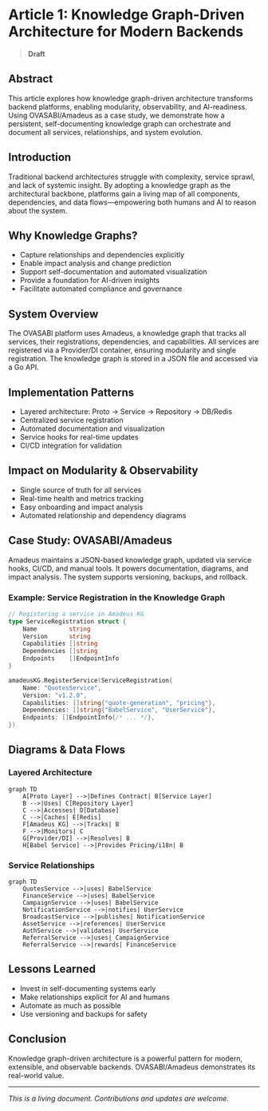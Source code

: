 # Article 1: Knowledge Graph-Driven Architecture for Modern Backends

> **Draft**

## Abstract

This article explores how knowledge graph-driven architecture transforms backend platforms, enabling modularity, observability, and AI-readiness. Using OVASABI/Amadeus as a case study, we demonstrate how a persistent, self-documenting knowledge graph can orchestrate and document all services, relationships, and system evolution.

## Introduction

Traditional backend architectures struggle with complexity, service sprawl, and lack of systemic insight. By adopting a knowledge graph as the architectural backbone, platforms gain a living map of all components, dependencies, and data flows—empowering both humans and AI to reason about the system.

## Why Knowledge Graphs?

- Capture relationships and dependencies explicitly
- Enable impact analysis and change prediction
- Support self-documentation and automated visualization
- Provide a foundation for AI-driven insights
- Facilitate automated compliance and governance

## System Overview

The OVASABI platform uses Amadeus, a knowledge graph that tracks all services, their registrations, dependencies, and capabilities. All services are registered via a Provider/DI container, ensuring modularity and single registration. The knowledge graph is stored in a JSON file and accessed via a Go API.

## Implementation Patterns

- Layered architecture: Proto → Service → Repository → DB/Redis
- Centralized service registration
- Automated documentation and visualization
- Service hooks for real-time updates
- CI/CD integration for validation

## Impact on Modularity & Observability

- Single source of truth for all services
- Real-time health and metrics tracking
- Easy onboarding and impact analysis
- Automated relationship and dependency diagrams

## Case Study: OVASABI/Amadeus

Amadeus maintains a JSON-based knowledge graph, updated via service hooks, CI/CD, and manual tools. It powers documentation, diagrams, and impact analysis. The system supports versioning, backups, and rollback.

### Example: Service Registration in the Knowledge Graph

```go
// Registering a service in Amadeus KG
type ServiceRegistration struct {
    Name         string
    Version      string
    Capabilities []string
    Dependencies []string
    Endpoints    []EndpointInfo
}

amadeusKG.RegisterService(ServiceRegistration{
    Name: "QuotesService",
    Version: "v1.2.0",
    Capabilities: []string{"quote-generation", "pricing"},
    Dependencies: []string{"BabelService", "UserService"},
    Endpoints: []EndpointInfo{/* ... */},
})
```

## Diagrams & Data Flows

### Layered Architecture
```mermaid
graph TD
    A[Proto Layer] -->|Defines Contract| B[Service Layer]
    B -->|Uses| C[Repository Layer]
    C -->|Accesses| D[Database]
    C -->|Caches| E[Redis]
    F[Amadeus KG] -->|Tracks| B
    F -->|Monitors| C
    G[Provider/DI] -->|Resolves| B
    H[Babel Service] -->|Provides Pricing/i18n| B
```

### Service Relationships
```mermaid
graph TD
    QuotesService -->|uses| BabelService
    FinanceService -->|uses| BabelService
    CampaignService -->|uses| BabelService
    NotificationService -->|notifies| UserService
    BroadcastService -->|publishes| NotificationService
    AssetService -->|references| UserService
    AuthService -->|validates| UserService
    ReferralService -->|uses| CampaignService
    ReferralService -->|rewards| FinanceService
```

## Lessons Learned

- Invest in self-documenting systems early
- Make relationships explicit for AI and humans
- Automate as much as possible
- Use versioning and backups for safety

## Conclusion

Knowledge graph-driven architecture is a powerful pattern for modern, extensible, and observable backends. OVASABI/Amadeus demonstrates its real-world value.

---

*This is a living document. Contributions and updates are welcome.* 
